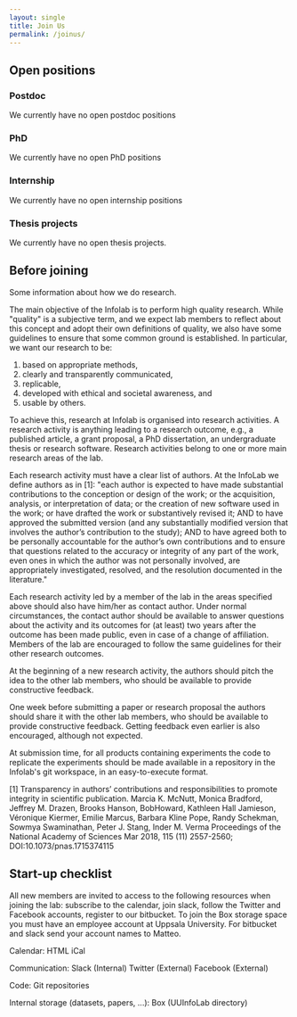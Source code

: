 ```yaml
---
layout: single
title: Join Us
permalink: /joinus/
---
```


## Open positions

### Postdoc

We currently have no open postdoc positions

### PhD

We currently have no open PhD positions

### Internship

We currently have no open internship positions

### Thesis projects

We currently have no open thesis projects.

<!--- At our lab we host a limited number of thesis projects. Those working on these projects become temporary members of the lab, are expected to complete the project under the agreed time constraints (typically 2.5 months for bachelors and 5 months for masters) and to actively participate in the lab activities, so that they can contribute to information sharing and knowledge development. Bachelor/Master students are expected to work full time on the project, that is, around 40 hours per week. A high degree of independence, ambition and linguistic skills (English) are necessary, as all projects are part of the research activities of the lab and are expected to contribute to it with new knowledge, algorithms, code, etc.

If you are interested, please send an email to the person responsible for the project incuding your transcript, a CV, and a short motivation. --->

## Before joining

Some information about how we do research.

The main objective of the Infolab is to perform high quality research. While "quality" is a subjective term, and we expect lab members to reflect about this concept and adopt their own definitions of quality, we also have some guidelines to ensure that some common ground is established. In particular, we want our research to be:

1. based on appropriate methods,
1. clearly and transparently communicated,
1. replicable,
1. developed with ethical and societal awareness, and
1. usable by others.

To achieve this, research at Infolab is organised into research activities. A research activity is anything leading to a research outcome, e.g., a published article, a grant proposal, a PhD dissertation, an undergraduate thesis or research software. Research activities belong to one or more main research areas of the lab.

Each research activity must have a clear list of authors. At the InfoLab we define authors as in [1]: "each author is expected to have made substantial contributions to the conception or design of the work; or the acquisition, analysis, or interpretation of data; or the creation of new software used in the work; or have drafted the work or substantively revised it; AND to have approved the submitted version (and any substantially modified version that involves the author’s contribution to the study); AND to have agreed both to be personally accountable for the author’s own contributions and to ensure that questions related to the accuracy or integrity of any part of the work, even ones in which the author was not personally involved, are appropriately investigated, resolved, and the resolution documented in the literature."

Each research activity led by a member of the lab in the areas specified above should also have him/her as contact author. Under normal circumstances, the contact author should be available to answer questions about the activity and its outcomes for (at least) two years after the outcome has been made public, even in case of a change of affiliation. Members of the lab are encouraged to follow the same guidelines for their other research outcomes.

At the beginning of a new research activity, the authors should pitch the idea to the other lab members, who should be available to provide constructive feedback.

One week before submitting a paper or research proposal the authors should share it with the other lab members, who should be available to provide constructive feedback. Getting feedback even earlier is also encouraged, although not expected.

At submission time, for all products containing experiments the code to replicate the experiments should be made available in a repository in the Infolab's git workspace, in an easy-to-execute format.

[1] Transparency in authors’ contributions and responsibilities to promote integrity in scientific publication. Marcia K. McNutt, Monica Bradford, Jeffrey M. Drazen, Brooks Hanson, BobHoward, Kathleen Hall Jamieson, Véronique Kiermer, Emilie Marcus, Barbara Kline Pope, Randy Schekman, Sowmya Swaminathan, Peter J. Stang, Inder M. Verma
Proceedings of the National Academy of Sciences Mar 2018, 115 (11) 2557-2560; DOI:10.1073/pnas.1715374115

## Start-up checklist

All new members are invited to access to the following resources when joining the lab: subscribe to the calendar, join slack, follow the Twitter and Facebook accounts, register to our bitbucket. To join the Box storage space you must have an employee account at Uppsala University. For bitbucket and slack send your account names to Matteo.

Calendar: 
HTML iCal

Communication:
Slack (Internal)
Twitter (External)
Facebook (External)

Code:
Git repositories

Internal storage (datasets, papers, ...):
Box (UUInfoLab directory)
